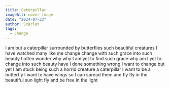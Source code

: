 ```yaml
---
title: Caterpillar
imageAlt: cover image
date: "2024-07-23"
author: Scarlet
tags:
  - Change
---
```


I am but a caterpillar
surrounded by butterflies
such beautiful creatures
I have watched many like me change
change with such grace into such beauty
I often wonder why
why I am yet to find such grace
why am I yet to change into such beauty
have I done something wrong
I want to change
but yet I am stuck being such a horrid creature
a caterpillar
I want to be a butterfly
I want to have wings
so I can spread them and fly
fly in the beautiful sun light
fly and be free in the light

